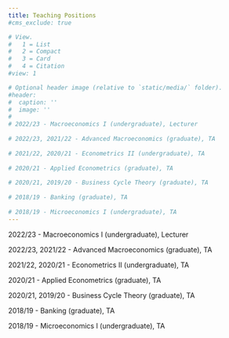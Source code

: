 ```yaml
---
title: Teaching Positions 
#cms_exclude: true

# View.
#   1 = List
#   2 = Compact
#   3 = Card
#   4 = Citation
#view: 1

# Optional header image (relative to `static/media/` folder).
#header:
#  caption: ''
#  image: ''
#
# 2022/23 - Macroeconomics I (undergraduate), Lecturer
 
# 2022/23, 2021/22 - Advanced Macroeconomics (graduate), TA
 
# 2021/22, 2020/21 - Econometrics II (undergraduate), TA
 
# 2020/21 - Applied Econometrics (graduate), TA
 
# 2020/21, 2019/20 - Business Cycle Theory (graduate), TA
 
# 2018/19 - Banking (graduate), TA
 
# 2018/19 - Microeconomics I (undergraduate), TA
---
```


2022/23 - Macroeconomics I (undergraduate), Lecturer
 
2022/23, 2021/22 - Advanced Macroeconomics (graduate), TA
 
2021/22, 2020/21 - Econometrics II (undergraduate), TA
 
2020/21 - Applied Econometrics (graduate), TA
 
2020/21, 2019/20 - Business Cycle Theory (graduate), TA
 
2018/19 - Banking (graduate), TA
 
2018/19 - Microeconomics I (undergraduate), TA
